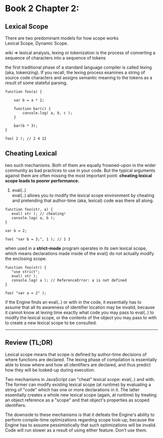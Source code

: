 # Book 2 Chapter 2: 

## Lexical Scope
There are two predominant models for how scope works  
Lexical Scope, 
Dynamic Scope. 

wiki => lexical analysis, lexing or tokenization is the process of converting a sequence of characters into a sequence of tokens

the first traditional phase of a standard language compiler is called lexing (aka, tokenizing). If you recall, the lexing process examines a string of source code characters and assigns semantic meaning to the tokens as a result of some stateful parsing.
```
function foo(a) {

	var b = a * 2;

	function bar(c) {
		console.log( a, b, c );
	}

	bar(b * 3);
}

foo( 2 ); // 2 4 12
```

## Cheating Lexical

 two such mechanisms. Both of them are equally frowned-upon in the wider community as bad practices to use in your code. But the typical arguments against them are often missing the most important point: __cheating lexical scope leads to poorer performance.__

1. eval(..)  
 eval(..) allows you to modify the lexical scope environment by cheating and pretending that author-time (aka, lexical) code was there all along.
 ```
 function foo(str, a) {
	eval( str ); // cheating!
	console.log( a, b );
}

var b = 2;

foo( "var b = 3;", 1 ); // 1 3
```
when used in a __strict-mode__ program operates in its own lexical scope, which means declarations made inside of the eval() do not actually modify the enclosing scope.  
```
function foo(str) {
   "use strict";
   eval( str );
   console.log( a ); // ReferenceError: a is not defined
}

foo( "var a = 2" );
```
 if the Engine finds an eval(..) or with in the code, it essentially has to assume that all its awareness of identifier location may be invalid, because it cannot know at lexing time exactly what code you may pass to eval(..) to modify the lexical scope, or the contents of the object you may pass to with to create a new lexical scope to be consulted.

___ 

## Review (TL;DR)
Lexical scope means that scope is defined by author-time decisions of where functions are declared. The lexing phase of compilation is essentially able to know where and how all identifiers are declared, and thus predict how they will be looked-up during execution.

Two mechanisms in JavaScript can "cheat" lexical scope: eval(..) and with. The former can modify existing lexical scope (at runtime) by evaluating a string of "code" which has one or more declarations in it. The latter essentially creates a whole new lexical scope (again, at runtime) by treating an object reference as a "scope" and that object's properties as scoped identifiers.

The downside to these mechanisms is that it defeats the Engine's ability to perform compile-time optimizations regarding scope look-up, because the Engine has to assume pessimistically that such optimizations will be invalid. Code will run slower as a result of using either feature. Don't use them.